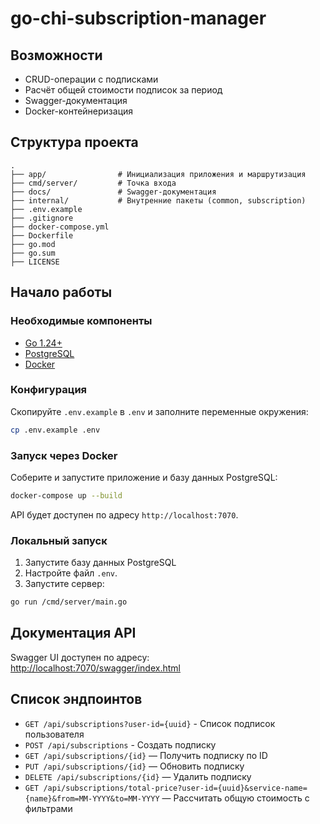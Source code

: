 # go-chi-subscription-manager

## Возможности

- CRUD-операции с подписками
- Расчёт общей стоимости подписок за период
- Swagger-документация
- Docker-контейнеризация

## Структура проекта

```
.
├── app/                # Инициализация приложения и маршрутизация
├── cmd/server/         # Точка входа
├── docs/               # Swagger-документация
├── internal/           # Внутренние пакеты (common, subscription)
├── .env.example
├── .gitignore
├── docker-compose.yml
├── Dockerfile
├── go.mod
├── go.sum
├── LICENSE
```

## Начало работы

### Необходимые компоненты

- [Go 1.24+](https://go.dev/dl/)
- [PostgreSQL](https://www.postgresql.org/download/)
- [Docker](https://www.docker.com/products/docker-desktop/)

### Конфигурация

Скопируйте `.env.example` в `.env` и заполните переменные окружения:

```sh
cp .env.example .env
```

### Запуск через Docker

Соберите и запустите приложение и базу данных PostgreSQL:

```sh
docker-compose up --build
```

API будет доступен по адресу `http://localhost:7070`.

### Локальный запуск

1. Запустите базу данных PostgreSQL
2. Настройте файл `.env`.
3. Запустите сервер:

```sh
go run /cmd/server/main.go
```

## Документация API

Swagger UI доступен по адресу:  
[http://localhost:7070/swagger/index.html](http://localhost:7070/swagger/index.html)

## Список эндпоинтов

- `GET /api/subscriptions?user-id={uuid}` - Список подписок пользователя
- `POST /api/subscriptions` - Создать подписку
- `GET /api/subscriptions/{id}` — Получить подписку по ID
- `PUT /api/subscriptions/{id}` — Обновить подписку
- `DELETE /api/subscriptions/{id}` — Удалить подписку
- `GET /api/subscriptions/total-price?user-id={uuid}&service-name={name}&from=MM-YYYY&to=MM-YYYY` — Рассчитать общую стоимость с фильтрами